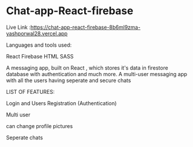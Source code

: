 # Chat-app-React-firebase

Live Link :https://chat-app-react-firebase-8b6ml9zma-yashporwal28.vercel.app

Languages and tools used:

React 
Firebase
HTML
SASS

A messaging app, built on React , which stores it's data in firestore database with authentication and much more. A multi-user messaging app with all the users having seperate and secure chats


LIST OF FEATURES:

Login and Users Registration (Authentication)

Multi user


can change profile pictures


Seperate chats 
